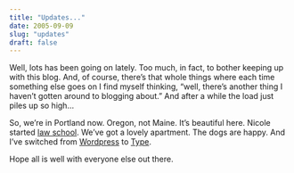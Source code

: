 ```yaml
---
title: "Updates..."
date: 2005-09-09
slug: "updates"
draft: false
---
```

Well, lots has been going on lately. Too much, in fact, to bother keeping up with this blog. And, of course, there’s that whole things where each time something else goes on I find myself thinking, “well, there’s another thing I haven’t gotten around to blogging about.” And after a while the load just piles up so high…

So, we’re in Portland now. Oregon, not Maine. It’s beautiful here. Nicole started [law school](https://web.archive.org/web/20060614141004/http://www.lclark.edu/). We’ve got a lovely apartment. The dogs are happy. And I’ve switched from [Wordpress](https://wordpress.org/) to [Type](http://typosphere.org/).

Hope all is well with everyone else out there.
